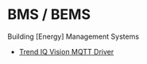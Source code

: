 # BMS / BEMS
Building [Energy] Management Systems


* [Trend IQ Vision MQTT Driver](https://www.youtube.com/watch?v=RBWbYI1IWig)

